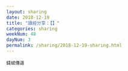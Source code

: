 ```yaml
---
layout: sharing
date: 2018-12-19
title: "讀經分享：【】"
categories: sharing
weekNum: 48
dayNum: 3
permalink: /sharing/2018-12-19-sharing.html
---
```



`錢斌傳道`
